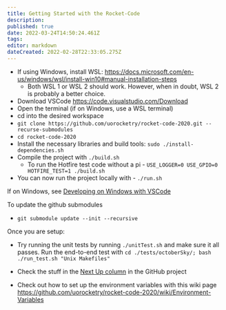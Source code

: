 ```yaml
---
title: Getting Started with the Rocket-Code
description: 
published: true
date: 2022-03-24T14:50:24.461Z
tags: 
editor: markdown
dateCreated: 2022-02-28T22:33:05.275Z
---
```


* If using Windows, install WSL: https://docs.microsoft.com/en-us/windows/wsl/install-win10#manual-installation-steps
  * Both WSL 1 or WSL 2 should work. However, when in doubt, WSL 2 is probably a better choice.
* Download VSCode https://code.visualstudio.com/Download
* Open the terminal (if on Windows, use a WSL terminal)
* cd into the desired workspace
* `git clone https://github.com/uorocketry/rocket-code-2020.git --recurse-submodules`
* `cd rocket-code-2020`
* Install the necessary libraries and build tools: `sudo ./install-dependencies.sh`
* Compile the project with `./build.sh`
    * To run the Hotfire test code without a pi - `USE_LOGGER=0 USE_GPIO=0 HOTFIRE_TEST=1 ./build.sh`
* You can now run the project locally with - `./run.sh`

If on Windows, see [Developing on Windows with VSCode](./Developing-on-Windows-with-VSCode)

To update the github submodules
* `git submodule update --init --recursive`

Once you are setup:
- Try running the unit tests by running `./unitTest.sh` and make sure it all passes. Run the end-to-end test with `cd ./tests/octoberSky/; bash ./run_test.sh "Unix Makefiles"`

- Check the stuff in the [Next Up column](https://github.com/uorocketry/rocket-code-2020/projects/1#column-14620035) in the GitHub project
- Check out how to set up the environment variables with this wiki page https://github.com/uorocketry/rocket-code-2020/wiki/Environment-Variables